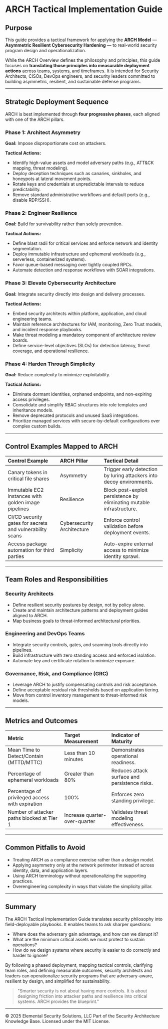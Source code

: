 # ARCH Tactical Implementation Guide

## Purpose

This guide provides a tactical framework for applying the **ARCH Model** — **Asymmetric Resilient Cybersecurity Hardening** — to real-world security program design and operationalization.

While the ARCH Overview defines the philosophy and principles, this guide focuses on **translating those principles into measurable deployment actions** across teams, systems, and timeframes. It is intended for Security Architects, CISOs, DevOps engineers, and security leaders committed to building asymmetric, resilient, and sustainable defense programs.

---

## Strategic Deployment Sequence

ARCH is best implemented through **four progressive phases**, each aligned with one of the ARCH pillars.

### Phase 1: Architect Asymmetry

**Goal:** Impose disproportionate cost on attackers.

**Tactical Actions:**
- Identify high-value assets and model adversary paths (e.g., ATT&CK mapping, threat modeling).
- Deploy deception techniques such as canaries, sinkholes, and honeypots at lateral movement points.
- Rotate keys and credentials at unpredictable intervals to reduce predictability.
- Remove standard administrative workflows and default ports (e.g., disable RDP/SSH).

### Phase 2: Engineer Resilience

**Goal:** Build for survivability rather than solely prevention.

**Tactical Actions:**
- Define blast radii for critical services and enforce network and identity segmentation.
- Deploy immutable infrastructure and ephemeral workloads (e.g., serverless, containerized systems).
- Favor queue-based messaging over tightly coupled RPCs.
- Automate detection and response workflows with SOAR integrations.

### Phase 3: Elevate Cybersecurity Architecture

**Goal:** Integrate security directly into design and delivery processes.

**Tactical Actions:**
- Embed security architects within platform, application, and cloud engineering teams.
- Maintain reference architectures for IAM, monitoring, Zero Trust models, and incident response playbooks.
- Make threat modeling a mandatory component of architecture review boards.
- Define service-level objectives (SLOs) for detection latency, threat coverage, and operational resilience.

### Phase 4: Harden Through Simplicity

**Goal:** Reduce complexity to minimize exploitability.

**Tactical Actions:**
- Eliminate dormant identities, orphaned endpoints, and non-expiring access privileges.
- Consolidate and simplify RBAC structures into role templates and inheritance models.
- Remove deprecated protocols and unused SaaS integrations.
- Prioritize managed services with secure-by-default configurations over complex custom builds.

---

## Control Examples Mapped to ARCH

| Control Example | ARCH Pillar | Tactical Detail |
|:----------------|:------------|:----------------|
| Canary tokens in critical file shares | Asymmetry | Trigger early detection by luring attackers into decoy environments. |
| Immutable EC2 instances with golden image pipelines | Resilience | Block post-exploit persistence by eliminating mutable infrastructure. |
| CI/CD security gates for secrets and vulnerability scans | Cybersecurity Architecture | Enforce control validation before deployment events. |
| Access package automation for third parties | Simplicity | Auto-expire external access to minimize identity sprawl. |

---

## Team Roles and Responsibilities

### Security Architects
- Define resilient security postures by design, not by policy alone.
- Create and maintain architecture patterns and deployment guides aligned to ARCH.
- Map business goals to threat-informed architectural priorities.

### Engineering and DevOps Teams
- Integrate security controls, gates, and scanning tools directly into pipelines.
- Build infrastructure with zero standing access and enforced isolation.
- Automate key and certificate rotation to minimize exposure.

### Governance, Risk, and Compliance (GRC)
- Leverage ARCH to justify compensating controls and risk acceptance.
- Define acceptable residual risk thresholds based on application tiering.
- Move from control inventory management to threat-informed risk models.

---

## Metrics and Outcomes

| Metric | Target Measurement | Indicator of Maturity |
|:-------|:--------------------|:----------------------|
| Mean Time to Detect/Contain (MTTD/MTTC) | Less than 10 minutes | Demonstrates operational readiness. |
| Percentage of ephemeral workloads | Greater than 80% | Reduces attack surface and persistence risks. |
| Percentage of privileged access with expiration | 100% | Enforces zero standing privilege. |
| Number of attacker paths blocked at Tier 1 | Increase quarter-over-quarter | Validates threat modeling effectiveness. |

---

## Common Pitfalls to Avoid

- Treating ARCH as a compliance exercise rather than a design model.
- Applying asymmetry only at the network perimeter instead of across identity, data, and application layers.
- Using ARCH terminology without operationalizing the supporting practices.
- Overengineering complexity in ways that violate the simplicity pillar.

---

## Summary

The ARCH Tactical Implementation Guide translates security philosophy into field-deployable playbooks. It enables teams to ask sharper questions:

- Where does the adversary gain advantage, and how can we disrupt it?
- What are the minimum critical assets we must protect to sustain operations?
- How do we design systems where security is easier to do correctly and harder to ignore?

By following a phased deployment, mapping tactical controls, clarifying team roles, and defining measurable outcomes, security architects and leaders can operationalize security programs that are adversary-aware, resilient by design, and simplified for sustainability.

> "Smarter security is not about having more controls. It is about designing friction into attacker paths and resilience into critical systems. ARCH provides the blueprint."




---
© 2025 Elemental Security Solutions, LLC
Part of the Security Architecture Knowledge Base.
Licensed under the MIT License.
